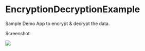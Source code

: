 # EncryptionDecryptionExample
Sample Demo App to encrypt &amp; decrypt the data.

Screenshot:

![](https://cloud.githubusercontent.com/assets/7499477/8354000/f867b9f0-1b61-11e5-962e-3923594f7692.png)
